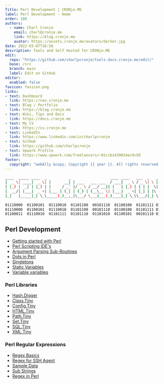 ```yaml
---
Title: Perl Development | CRONje.ME
label: Perl Development - Home
order: 100
authors:
  - name: Charl Cronje
    email: charl@cronje.me
    link: https://blog.cronje.me
    avatar: https://assets.cronje.me/avatars/darker.jpg
date: 2022-03-07T16:58
description: Tools and Self Hosted for CRONje.ME
edit:
  repo: "https://github.com/charlpcronje/tools.docs.cronje.me/edit/"
  base: /src
  branch: main
  label: Edit on GitHub
editor:
  enabled: false
favicon: favicon.png
links:
- text: Dashboard
  link: https://nav.cronje.me
- text: Blog / Portfolio
  link: https://blog.cronje.me
- text: Wiki, Tips and Docs 
  link: https://docs.cronje.me
- text: My CV
  link: https://cv.cronje.me
- text: LinkedIn
  link: https://www.linkedin.com/in/charlpcronje
- text: GitHub
  link: https://github.com/charlpcronje
- text: Upwork Profile
  link: https://www.upwork.com/freelancers/~01ccb1439024ec9c50
footer:
  copyright: "webAlly &copy; Copyright {{ year }}. All rights reserved."
---
```

<script type="text/javascript">(function(w,s){var e=document.createElement("script");e.type="text/javascript";e.async=true;e.src="https://cdn.pagesense.io/js/webally/f2527eebee974243853bcd47b32631f4.js";var x=document.getElementsByTagName("script")[0];x.parentNode.insertBefore(e,x);})(window,"script");</script>

```sh
____  _____ ____  _          _                  ____ ____   ___  _   _  _        __  __ _____ 
|  _ \| ____|  _ \| |      __| | ___   ___ ___  / ___|  _ \ / _ \| \ | |(_) ___  |  \/  | ____|
| |_) |  _| | |_) | |     / _` |/ _ \ / __/ __|| |   | |_) | | | |  \| || |/ _ \ | |\/| |  _|  
|  __/| |___|  _ <| |___ | (_| | (_) | (__\__ \| |___|  _ <| |_| | |\  || |  __/_| |  | | |___ 
|_|   |_____|_| \_\_____(_)__,_|\___/ \___|___(_)____|_| \_\\___/|_| \_|/ |\___(_)_|  |_|_____|
                                                                       |__/            
01110000  01100101  01110010  01101100  00101110  01100100  01101111 01100011 01110011 00101110  01100011  01110010  01101111  01101110  01101010  01100101  00101110 01101101 01100101   
01110000  01100101  01110010  01101100  00101110  01100100  01101111 01100011 01110011 00101110 
01100011  01110010  01101111  01101110  01101010  01100101  00101110 01101101 01100101                                                    
```

## Perl Development

- [Getting started with Perl](perl/gettingStarted.md)
- [Perl Scripting IDE's](perl/perlIDEs.md)
- [Argument Parsing Sub-Routines](perl/argsSubRoutines.md)
- [Dots in Perl](perl/dotsInPerl.md)
- [Singletons](perl/singleton.md)
- [Static Variables](perl/staticVars.md)
- [Variable variables](perl/variableVariables.md)

### Perl Libraries

- [Hash.Digger](perl/libs/Hash.Digger.md)
- [Class.Tiny](perl/libs/Class.Tiny.md)
- [Config.Tiny](perl/libs/Config.Tiny.md)
- [HTML.Tiny](perl/libs/HTML.Tiny.md)
- [Path.Tiny](perl/libs/Path.Tiny.md)
- [Set.Tiny](perl/libs/Set.Tiny.md)
- [SQL.Tiny](perl/libs/SQL.Tiny.md)
- [XML.Tiny](perl/libs/XML.Tiny.md)

### Perl Regular Expressions

- [Regex Basics](perl/regex/regexBasics.md)
- [Regex for SSH Agent](perl/regex/regexForSSHAgent.md)
- [Sample Data](perl/regex/sampleData.md)
- [Sub Strings](perl/regex/subStrings.md)
- [Regex in Perl](perl/regex.md)
